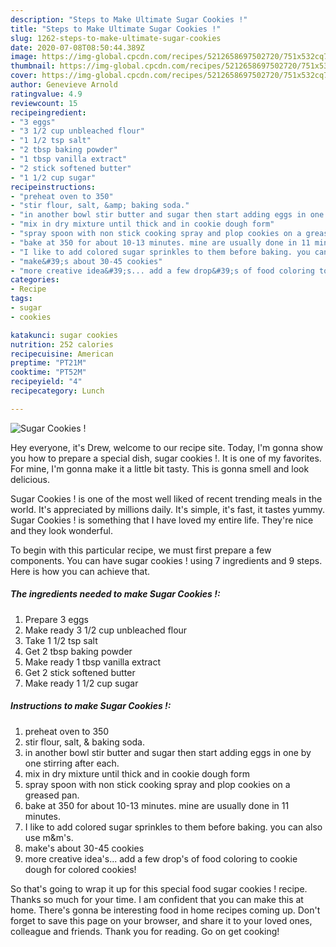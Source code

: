 ```yaml
---
description: "Steps to Make Ultimate Sugar Cookies !"
title: "Steps to Make Ultimate Sugar Cookies !"
slug: 1262-steps-to-make-ultimate-sugar-cookies
date: 2020-07-08T08:50:44.389Z
image: https://img-global.cpcdn.com/recipes/5212658697502720/751x532cq70/sugar-cookies-recipe-main-photo.jpg
thumbnail: https://img-global.cpcdn.com/recipes/5212658697502720/751x532cq70/sugar-cookies-recipe-main-photo.jpg
cover: https://img-global.cpcdn.com/recipes/5212658697502720/751x532cq70/sugar-cookies-recipe-main-photo.jpg
author: Genevieve Arnold
ratingvalue: 4.9
reviewcount: 15
recipeingredient:
- "3 eggs"
- "3 1/2 cup unbleached flour"
- "1 1/2 tsp salt"
- "2 tbsp baking powder"
- "1 tbsp vanilla extract"
- "2 stick softened butter"
- "1 1/2 cup sugar"
recipeinstructions:
- "preheat oven to 350"
- "stir flour, salt, &amp; baking soda."
- "in another bowl stir butter and sugar then start adding eggs in one by one stirring after each."
- "mix in dry mixture until thick and in cookie dough form"
- "spray spoon with non stick cooking spray and plop cookies on a greased pan."
- "bake at 350 for about 10-13 minutes. mine are usually done in 11 minutes."
- "I like to add colored sugar sprinkles to them before baking. you can also use m&amp;m&#39;s."
- "make&#39;s about 30-45 cookies"
- "more creative idea&#39;s... add a few drop&#39;s of food coloring to cookie dough for colored cookies!"
categories:
- Recipe
tags:
- sugar
- cookies

katakunci: sugar cookies 
nutrition: 252 calories
recipecuisine: American
preptime: "PT21M"
cooktime: "PT52M"
recipeyield: "4"
recipecategory: Lunch

---
```



![Sugar Cookies !](https://img-global.cpcdn.com/recipes/5212658697502720/751x532cq70/sugar-cookies-recipe-main-photo.jpg)

Hey everyone, it's Drew, welcome to our recipe site. Today, I'm gonna show you how to prepare a special dish, sugar cookies !. It is one of my favorites. For mine, I'm gonna make it a little bit tasty. This is gonna smell and look delicious.



Sugar Cookies ! is one of the most well liked of recent trending meals in the world. It's appreciated by millions daily. It's simple, it's fast, it tastes yummy. Sugar Cookies ! is something that I have loved my entire life. They're nice and they look wonderful.


To begin with this particular recipe, we must first prepare a few components. You can have sugar cookies ! using 7 ingredients and 9 steps. Here is how you can achieve that.

<!--inarticleads1-->

##### The ingredients needed to make Sugar Cookies !:

1. Prepare 3 eggs
1. Make ready 3 1/2 cup unbleached flour
1. Take 1 1/2 tsp salt
1. Get 2 tbsp baking powder
1. Make ready 1 tbsp vanilla extract
1. Get 2 stick softened butter
1. Make ready 1 1/2 cup sugar




<!--inarticleads2-->

##### Instructions to make Sugar Cookies !:

1. preheat oven to 350
1. stir flour, salt, &amp; baking soda.
1. in another bowl stir butter and sugar then start adding eggs in one by one stirring after each.
1. mix in dry mixture until thick and in cookie dough form
1. spray spoon with non stick cooking spray and plop cookies on a greased pan.
1. bake at 350 for about 10-13 minutes. mine are usually done in 11 minutes.
1. I like to add colored sugar sprinkles to them before baking. you can also use m&amp;m&#39;s.
1. make&#39;s about 30-45 cookies
1. more creative idea&#39;s... add a few drop&#39;s of food coloring to cookie dough for colored cookies!




So that's going to wrap it up for this special food sugar cookies ! recipe. Thanks so much for your time. I am confident that you can make this at home. There's gonna be interesting food in home recipes coming up. Don't forget to save this page on your browser, and share it to your loved ones, colleague and friends. Thank you for reading. Go on get cooking!
